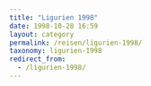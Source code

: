 ```yaml
---
title: "Ligurien 1998"
date: 1998-10-28 16:59
layout: category
permalink: /reisen/ligurien-1998/
taxonomy: ligurien-1998
redirect_from:
  - /ligurien-1998/
---
```

